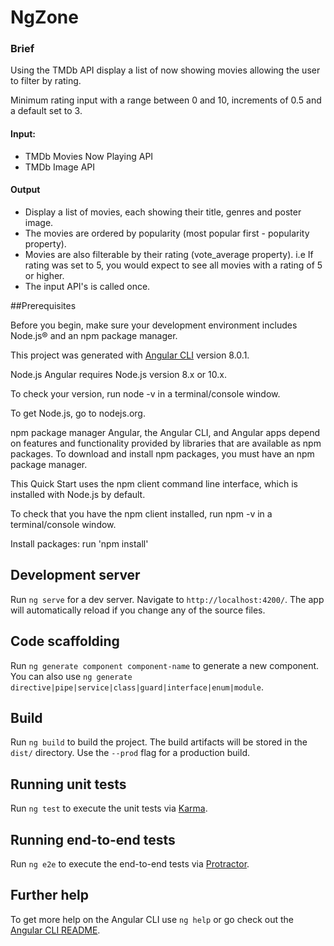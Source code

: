 # NgZone

### Brief
Using the TMDb API display a list of now showing movies allowing the user to filter by rating. 

Minimum rating input with a range between 0 and 10, increments of 0.5 and a default set to 3.

#### Input:

- TMDb Movies Now Playing API
- TMDb Image API

#### Output

- Display a list of movies, each showing their title, genres and poster image.
- The movies are ordered by popularity (most popular first - popularity property).
- Movies are also filterable by their rating (vote_average property). i.e If rating was set to 5, you would expect to see all movies with a rating of 5 or higher.
- The input API's is called once.

##Prerequisites

Before you begin, make sure your development environment includes Node.js® and an npm package manager.

This project was generated with [Angular CLI](https://github.com/angular/angular-cli) version 8.0.1.

Node.js
Angular requires Node.js version 8.x or 10.x.

To check your version, run node -v in a terminal/console window.

To get Node.js, go to nodejs.org.

npm package manager
Angular, the Angular CLI, and Angular apps depend on features and functionality provided by libraries that are available as npm packages. To download and install npm packages, you must have an npm package manager.

This Quick Start uses the npm client command line interface, which is installed with Node.js by default.

To check that you have the npm client installed, run npm -v in a terminal/console window.

Install packages: run 'npm install'

## Development server

Run `ng serve` for a dev server. Navigate to `http://localhost:4200/`. The app will automatically reload if you change any of the source files.

## Code scaffolding

Run `ng generate component component-name` to generate a new component. You can also use `ng generate directive|pipe|service|class|guard|interface|enum|module`.

## Build

Run `ng build` to build the project. The build artifacts will be stored in the `dist/` directory. Use the `--prod` flag for a production build.

## Running unit tests

Run `ng test` to execute the unit tests via [Karma](https://karma-runner.github.io).

## Running end-to-end tests

Run `ng e2e` to execute the end-to-end tests via [Protractor](http://www.protractortest.org/).

## Further help

To get more help on the Angular CLI use `ng help` or go check out the [Angular CLI README](https://github.com/angular/angular-cli/blob/master/README.md).
